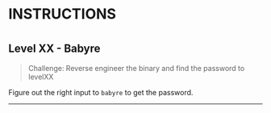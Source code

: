 # INSTRUCTIONS
#
## Level XX - Babyre

> Challenge: Reverse engineer the binary and find the password to levelXX

Figure out the right input to `babyre` to get the password.

---
